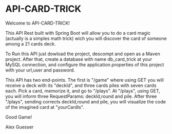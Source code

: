 # API-CARD-TRICK

Welcome to API-CARD-TRICK!

This API Rest built with Spring Boot will allow you to do a card magic (actually is a simples math trick) wich you will discover the card of someone among a 21 cards deck. 

To Run this API  just dowload the project, descompt and open as a Maven project. After that, create a database with name db_card_trick at your MySQL connection, and configure the application.properties of this project with your url,user and password.

This API has two end-points. The first is "/game" where using GET you will receive a deck with its "deckId", and three cards piles with seven cards each. Pick a card, memorize it, and go to "/plays". At "/plays", using GET, you will inform three RequestParams: deckId,round and pile. After three "/plays", sending corrects deckId,round and pile, you will visualize the code of the imagined card at "yourCardIs".

Good Game!

Alex Guesser
